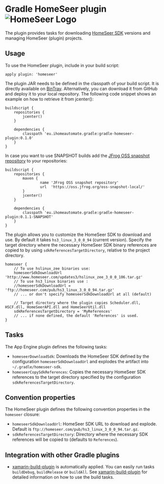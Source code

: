 # Gradle HomeSeer plugin ![HomeSeer Logo](https://lh5.googleusercontent.com/-ouDt6liIFbo/AAAAAAAAAAI/AAAAAAAAAgA/f-7s9hTpPzw/photo.jpg?sz=20)

The plugin provides tasks for downloading [HomeSeer SDK](http://homeseer.com/support/homeseer/HS3/SDK/default.htm) versions and managing HomeSeer (plugin) projects.

## Usage

To use the HomeSeer plugin, include in your build script:

    apply plugin: 'homeseer'

The plugin JAR needs to be defined in the classpath of your build script. It is directly available on [BinTray](https://bintray.com/ihomeautomate/Gradle-Plugins/gradle-homeseer-plugin/view).
Alternatively, you can download it from GitHub and deploy it to your local repository. The following code snippet shows an
example on how to retrieve it from jcenter():

    buildscript {
        repositories {
            jcenter()
        }

        dependencies {
            classpath 'eu.ihomeautomate.gradle:gradle-homeseer-plugin:0.1.0'
        }
    }

In case you want to use SNAPSHOT builds add the [JFrog OSS snapshot repository](https://oss.jfrog.org/oss-snapshot-local/) to your repositories:
    
    buildscript {
        repositories {
            maven {
                    name 'JFrog OSS snapshot repository'
                    url  'https://oss.jfrog.org/oss-snapshot-local/'
            }
            jcenter()
        }

        dependencies {
            classpath 'eu.ihomeautomate.gradle:gradle-homeseer-plugin:0.1.1-SNAPSHOT'
        }
    }

The plugin allows you to customize the HomeSeer SDK to download and use. By default it takes `hs3_linux_3_0_0_94` (current version).
Specify the target directory where the necessary HomeSeer SDK binary references are copied to by using `sdkReferencesTargetDirectory`, relative to the project directory.

    homeseer {
        // To use hslinux_zee binaries use:
        homeseerSdkDownloadUrl 'http://www.homeseer.com/updates3/hslinux_zee_3_0_0_106.tar.gz'
        // To use hs3_linux binaries use :
        //homeseerSdkDownloadUrl = 'ftp://homeseer.com/pub/hs3_linux_3_0_0_94.tar.gz'
        // ... or don't specify homeseerSdkDownloadUrl at all (default)
                    
        // Target directory where the plugin copies Scheduler.dll, HSCF.dll, HomeSeerAPI.dll and HomeSeerUtil.dll
        sdkReferencesTargetDirectory = 'MyReferences'
        // ... if none defined, the default 'References' is used.
    }

## Tasks

The App Engine plugin defines the following tasks:

* `homeseerDownloadSdk`: Downloads the HomeSeer SDK defined by the configuration `homeseerSdkDownloadUrl` and explodes the artifact into `~/.gradle/homeseer-sdk`.
* `homeseerCopySdkReferences`: Copies the necessary HomeSeer SDK references to the target directory specified by the configuration `sdkReferencesTargetDirectory`.

## Convention properties

The HomeSeer plugin defines the following convention properties in the `homeseer` closure:

* `homeseerSdkDownloadUrl`: HomeSeer SDK URL to download and explode. Default is `ftp://homeseer.com/pub/hs3_linux_3_0_0_94.tar.gz`.
* `sdkReferencesTargetDirectory`: Directory where the necessary SDK references will be copied to (defaults to `References`).

## Integration with other Gradle plugins
* [xamarin-build-plugin](https://bintray.com/ihomeautomate/Gradle-Plugins/xamarin-gradle-plugins/view/read) is automatically applied. You can easily run tasks `buildDebug`, `buildRelease` or `buildAll`.
  See [xamarin-build-plugin](https://github.com/ihomeautomate/xamarin-gradle-plugins) for detailed information on how to use the build tasks.